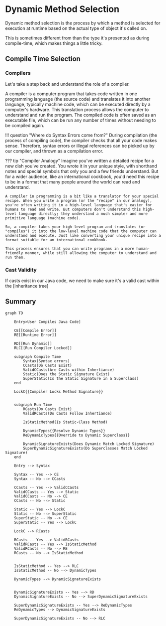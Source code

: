 # Dynamic Method Selection
Dynamic method selection is the process by which a method is selected for execution at runtime based on the actual type 
of object it's called on.

This is sometimes different from than the type it's presented as during compile-time, which makes things a little 
tricky.

## Compile Time Selection

### Compilers
Let's take a step back and understand the role of a compiler.

A compiler is a computer program that takes code written in one programming language (the source code) and translates it
into another language, typically machine code, which can be executed directly by a computer's hardware. This translation
process allows the computer to understand and run the program. The compiled code is often saved as an executable file, 
which can be run any number of times without needing to be compiled again.

!!! question "Where do Syntax Errors come from?"
    During compilation (the process of compiling code), the compiler checks that all your code makes sense. Therefore,
    syntax errors or illegal references can be picked up by our compiler, and thrown as a compilation error.

??? tip "Compiler Analogy"
    Imagine you've written a detailed recipe for a new dish you've created. You wrote it in your unique style, with shorthand notes and special symbols that only you and a few friends understand. But for a wider audience, like an international cookbook, you'd need this recipe to be in a format that many people around the world can read and understand.

    A compiler in programming is a bit like a translator for your special recipe. When you write a program (or the "recipe" in our analogy), you're often writing it in a high-level language that's easier for humans to read and write. But computers don't understand this high-level language directly; they understand a much simpler and more primitive language (machine code).

    So, a compiler takes your high-level program and translates (or "compiles") it into the low-level machine code that the computer can understand and execute. Just like converting your unique recipe into a format suitable for an international cookbook.

    This process ensures that you can write programs in a more human-friendly manner, while still allowing the computer to understand and run them.

### Cast Validity
If casts exist in our Java code, we need to make sure it's a valid cast within the [inheritance tree]



## Summary

```mermaid
graph TD

	Entry>User Compiles Java Code]

	CE[[Compile Error]]
	RE[[Runtime Error]]

	RD[[Run Dynamic]]
	RLC[[Run Compiler Locked]]

	subgraph Compile Time
		Syntax(Syntax errors)
		CCasts(Do Casts Exist)
		ValidCCasts(Are Casts within Inhertiance)
		Static(Does the Static Signature Exist)
		SuperStatic(Is the Static Signature in a Superclass)
	end

	LockC{{Compiler Locks Method Signature}}
	

	subgraph Run Time
		RCasts(Do Casts Exist)
		ValidRCasts(Do Casts Follow Inhertiance)

		IsStaticMethod(Is Static-Class Method)
		
		DynamicTypes{{Resolve Dynamic Types}}
		ReDynamicTypes{{Override to Dynamic Superclass}}

		DynamicSignatureExists(Does Dynamic Match Locked Signature)
		SuperDynamicSignatureExists(Do Superclasses Match Locked Signature)
	end

	Entry --> Syntax

	Syntax -- Yes --> CE
	Syntax -- No --> CCasts

	CCasts -- Yes --> ValidCCasts
	ValidCCasts -- Yes --> Static
	ValidCCasts -- No --> CE
	CCasts -- No --> Static

	Static -- Yes --> LockC
	Static -- No --> SuperStatic
	SuperStatic -- No --> CE
	SuperStatic -- Yes --> LockC

	LockC --> RCasts

	RCasts -- Yes --> ValidRCasts
	ValidRCasts -- Yes --> IsStaticMethod	
	ValidRCasts -- No --> RE
	RCasts -- No --> IsStaticMethod


	IsStaticMethod -- Yes --> RLC
	IsStaticMethod -- No --> DynamicTypes

	DynamicTypes --> DynamicSignatureExists
	

	DynamicSignatureExists -- Yes --> RD
	DynamicSignatureExists -- No --> SuperDynamicSignatureExists

	SuperDynamicSignatureExists -- Yes --> ReDynamicTypes
	ReDynamicTypes --> DynamicSignatureExists

	SuperDynamicSignatureExists -- No --> RLC
```
